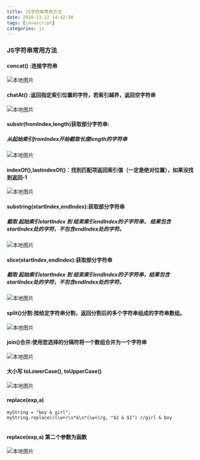 ```yaml
---
title: JS字符串常用方法
date: 2018-11-22 14:42:50
tags: [javascript]
categories: js
---
```

### JS字符串常用方法

#### concat()  :连接字符串


![本地图片](/img/concat.jpg  "连接字符串")


#### chatAt()  :返回指定索引位置的字符，若索引越界，返回空字符串

![本地图片](/img/chatAt.jpg  "chatAt")

#### substr(fromIndex,length)获取部分字符串:
##### 从起始索引fromIndex开始截取长度length的字符串

![本地图片](/img/substr.jpg  "substr")

#### indexOf(),lastindexOf()：找到匹配项返回索引值（一定是绝对位置），如果没找到返回-1

![本地图片](/img/indexOf.jpg  "indexOf")

#### substring(startIndex,endIndex):获取部分字符串

##### 截取 起始索引startIndex  到  结束索引endIndex的子字符串， 结果包含startIndex处的字符，不包含endIndex处的字符。
  
![本地图片](/img/substring.jpg  "substring")

#### slice(startIndex,endIndex):获取部分字符串
##### 截取 起始索引startIndex  到  结束索引endIndex的子字符串，结果包含startIndex处的字符，不包含endIndex处的字符。

![本地图片](/img/slice.jpg  "slice")

#### split()分割:按给定字符串分割，返回分割后的多个字符串组成的字符串数组。

<!-- more -->

![本地图片](/img/split.jpg  "split")


#### join()合并:使用您选择的分隔符将一个数组合并为一个字符串
![本地图片](/img/join.jpg  "join")

#### 大小写 toLowerCase(), toUpperCase()
![本地图片](/img/tocase.jpg  "join")


#### replace(exp,a)

```  
myString = "boy & girl";
myString.replace(/(\w+)\s*&\s*(\w+)/g, "$2 & $1") //girl & boy
    
```  
#### replace(exp,a) 第二个参数为函数
![本地图片](/img/replace.jpg  "join")